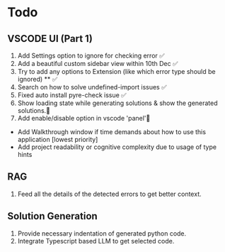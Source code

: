 # Todo

## VSCODE UI (Part 1)

1. Add Settings option to ignore for checking error ✅
2. Add a beautiful custom sidebar view within 10th Dec ✅
3. Try to add any options to Extension (like which error type should be ignored) \*\* ✅
4. Search on how to solve undefined-import issues ✅
5. Fixed auto install pyre-check issue ✅
6. Show loading state while generating solutions & show the generated solutions.🔺
7. Add enable/disable option in vscode 'panel'🔺

- Add Walkthrough window if time demands about how to use this application [lowest priority]
- Add project readability or cognitive complexity due to usage of type hints

## RAG

1. Feed all the details of the detected errors to get better context.

## Solution Generation

1. Provide necessary indentation of generated python code.
2. Integrate Typescript based LLM to get selected code.
